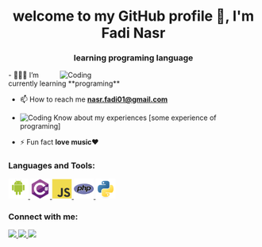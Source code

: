 <h1 align="center">welcome to my GitHub profile 👋, I'm Fadi Nasr</h1>
<h3 align="center">learning programing language</h3>
<img align="right" alt="Coding" width="400" src="https://camo.githubusercontent.com/62da68eb62b1e5f175f7d1f0191dd89a653d7908feb22d37d4a0ab07365d6791/68747470733a2f2f6d656469612e67697068792e636f6d2f6d656469612f4d3967624264396e6244724f5475314d71782f67697068792e676966">
- 🧑🏽‍🏫 I’m currently learning **programing**

- 📫 How to reach me **nasr.fadi01@gmail.com**

- <img  alt="Coding" width="40" src="https://media4.giphy.com/media/jdPMeyv9rn0hZHh8n9/200w.webp?cid=ecf05e477z1ua02836hi0g9gzq0rmnf3ui3w4bcqi7ckd2x7&rid=200w.webp&ct=s"> Know about my experiences [some experience of programing]

- ⚡ Fun fact **love music❤️**








<h3 align="left">Languages and Tools:</h3>
<p align="left"> <a href="https://developer.android.com" target="_blank" rel="noreferrer"> <img src="https://raw.githubusercontent.com/devicons/devicon/master/icons/android/android-original-wordmark.svg" alt="android" width="40" height="40"/> </a> <a href="https://www.w3schools.com/cs/" target="_blank" rel="noreferrer"> <img src="https://raw.githubusercontent.com/devicons/devicon/master/icons/csharp/csharp-original.svg" alt="csharp" width="40" height="40"/> </a> <a href="https://developer.mozilla.org/en-US/docs/Web/JavaScript" target="_blank" rel="noreferrer"> <img src="https://raw.githubusercontent.com/devicons/devicon/master/icons/javascript/javascript-original.svg" alt="javascript" width="40" height="40"/> </a> <a href="https://www.php.net" target="_blank" rel="noreferrer"> <img src="https://raw.githubusercontent.com/devicons/devicon/master/icons/php/php-original.svg" alt="php" width="40" height="40"/> </a> <a href="https://www.python.org" target="_blank" rel="noreferrer"> <img src="https://raw.githubusercontent.com/devicons/devicon/master/icons/python/python-original.svg" alt="python" width="40" height="40"/> </a> </p>

<h3 align="left">Connect with me:</h3>
<div >
  <a href="https://www.facebook.com/fadi.ns96">
    <img width="50"   src="https://upload.wikimedia.org/wikipedia/en/thumb/0/04/Facebook_f_logo_%282021%29.svg/150px-Facebook_f_logo_%282021%29.svg.png"/>
  </a>
  <a href="https://wa.me/00971561565423">
    <img width="50" src="https://upload.wikimedia.org/wikipedia/commons/thumb/6/6b/WhatsApp.svg/130px-WhatsApp.svg.png"/>
  </a>
  <a href="">
    <img width="50" src="https://upload.wikimedia.org/wikipedia/commons/thumb/9/95/Instagram_logo_2022.svg/150px-Instagram_logo_2022.svg.png"/>
  </a>
</div>
